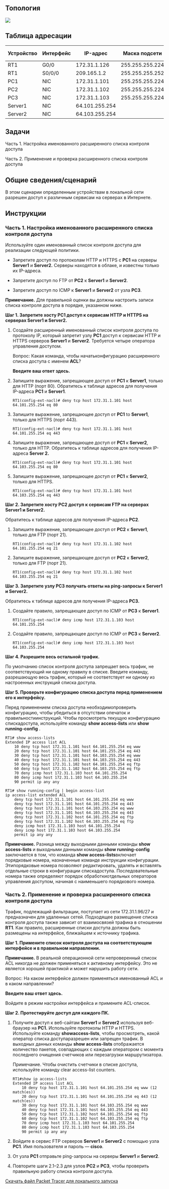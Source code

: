 ## Топология

![](./assets/topology.png)

## Таблица адресации

| Устройство | Интерфейс | IP-адрес       | Маска подсети   | Шлюз по умолчанию |
|------------|-----------|----------------|-----------------|-------------------|
| RT1        | G0/0      | 172.31.1.126   | 255.255.255.224 | —                 |
| RT1        | S0/0/0    | 209.165.1.2    | 255.255.255.252 | —                 |
| PC1        | NIC       | 172.31.1.101   | 255.255.255.224 | 172.31.1.126      |
| PC2        | NIC       | 172.31.1.102   | 255.255.255.224 | 172.31.1.126      |
| PC3        | NIC       | 172.31.1.103   | 255.255.255.224 | 172.31.1.126      |
| Server1    | NIC       | 64.101.255.254 |                 |                   |
| Server2    | NIC       | 64.103.255.254 |                 |                   |

## Задачи

Часть 1. Настройка именованного расширенного списка контроля доступа

Часть 2. Применение и проверка расширенного списка контроля доступа

## Общие сведения/сценарий

В этом сценарии определенным устройствам в локальной сети разрешен доступ к различным сервисам на серверах в Интернете.

## Инструкции

### Часть 1. Настройка именованного расширенного списка контроля доступа

Используйте один именованный список контроля доступа для реализации следующей политики.

-   Запретите доступ по протоколам HTTP и HTTPS с **PC1** на серверы **Server1** и **Server2.** Серверы находятся в облаке, и известны только их IP-адреса.

-   Запретите доступ по FTP от **PC2** к **Server1** и **Server2**.

-   Запретите доступ по ICMP к **Server1** и **Server2** от узла **PC3**.

**Примечание.** Для правильной оценки вы должны настроить записи списка контроля доступа в порядке, указанном ниже.

**Шаг 1. Запретите хосту PC1 доступ к сервисам HTTP и HTTPS на серверах Server1 и Server2.**

1.  Создайте расширенный именованный список контроля доступа по протоколу IP, который запретит узлу **PC1** доступ к сервисам HTTP и HTTPS серверов **Server1** и **Server2**. Требуется четыре оператора управления доступом.

    Вопрос: Какая команда, чтобы начатьконфигурацию расширенного списка доступа с именем **ACL**?

    **Введите ваш ответ здесь.**

2.  Запишите выражение, запрещающее доступ от **PC1** к **Server1**, только для HTTP (порт 80). Обратитесь к таблице адресов для получения IP-адреса **PC1** и **Server1**.

    ```
    RT1(config-ext-nacl)# deny tcp host 172.31.1.101 host 64.101.255.254 eq 80
    ```

3.  Запишите выражение, запрещающее доступ от **PC1** to **Server1**, только для HTTPS (порт 443).

    ```
    RT1(config-ext-nacl)# deny tcp host 172.31.1.101 host 64.101.255.254 eq 443
    ```

4.  Запишите выражение, запрещающее доступ от **PC1** к **Server2**, только для HTTP. Обратитесь к таблице адресов для получения IP-адреса **Server 2.**

    ```
    RT1(config-ext-nacl)# deny tcp host 172.31.1.101 host 64.103.255.254 eq 80
    ```

5.  Запишите выражение, запрещающее доступ от **PC1** к **Server2**, только для HTTPS.

    ```
    RT1(config-ext-nacl)# deny tcp host 172.31.1.101 host 64.103.255.254 eq 443
    ```

**Шаг 2. Запретите хосту PC2 доступ к сервисам FTP на серверах Server1 и Server2.**

Обратитесь к таблице адресов для получения IP-адреса **PC2**.

1.  Запишите выражение, запрещающее доступ от **PC2** к **Server1**, только для FTP (порт 21).

    ```
    RT1(config-ext-nacl)# deny tcp host 172.31.1.102 host 64.101.255.254 eq 21
    ```

2.  Запишите выражение, запрещающее доступ от **PC2** к **Server2**, только для FTP (порт 21).

    ```
    RT1(config-ext-nacl)# deny tcp host 172.31.1.102 host 64.103.255.254 eq 21
    ```

**Шаг 3. Запретите узлу PC3 получать ответы на ping-запросы к Server1 и Server2.**

Обратитесь к таблице адресов для получения IP-адреса **PC3.**

1.  Создайте правило, запрещающее доступ по ICMP от **PC3** к **Server1**.

    ```
    RT1(config-ext-nacl)# deny icmp host 172.31.1.103 host 64.101.255.254
    ```

2.  Создайте правило, запрещающее доступ по ICMP от **PC3** к **Server2**.

    ```
    RT1(config-ext-nacl)# deny icmp host 172.31.1.103 host 64.103.255.254
    ```

**Шаг 4. Разрешите весь остальной трафик.**

По умолчанию список контроля доступа запрещает весь трафик, не соответствующий ни одному правилу в списке. Введите команду, разрешающую весь трафик, который не соответствует ни одному из настроенных инструкций списка доступа.

**Шаг 5. Проверьте конфигурацию списка доступа перед применением его к интерфейсу.**

Перед применением списка доступа необходимопроверить конфигурацию, чтобы убедиться в отсутствии опечаток и правильностиинструкций. Чтобы просмотреть текущую конфигурацию спискадоступа, используйте команду **show access-lists** или **show running-config** .

```
RT1# show access-lists
Extended IP access list ACL
    10 deny tcp host 172.31.1.101 host 64.101.255.254 eq www
    20 deny tcp host 172.31.1.101 host 64.101.255.254 eq 443
    30 deny tcp host 172.31.1.101 host 64.103.255.254 eq www
    40 deny tcp host 172.31.1.101 host 64.103.255.254 eq 443
    50 deny tcp host 172.31.1.102 host 64.101.255.254 eq ftp
    60 deny tcp host 172.31.1.102 host 64.103.255.254 eq ftp
    70 deny icmp host 172.31.1.103 host 64.101.255.254
    80 deny icmp host 172.31.1.103 host 64.103.255.254
    90 permit ip any any

RT1# show running-config | begin access-list
ip access-list extended ACL
    deny tcp host 172.31.1.101 host 64.101.255.254 eq www
    deny tcp host 172.31.1.101 host 64.101.255.254 eq 443
    deny tcp host 172.31.1.101 host 64.103.255.254 eq www
    deny tcp host 172.31.1.101 host 64.103.255.254 eq 443
    deny tcp host 172.31.1.102 host 64.101.255.254 eq ftp
    deny tcp host 172.31.1.102 host 64.103.255.254 eq ftp
    deny icmp host 172.31.1.103 host 64.101.255.254
    deny icmp host 172.31.1.103 host 64.103.255.254
    permit ip any any
```

**Примечание.** Разница между выходными данными команды **show access-lists** и выходными данными команды **show running-config** заключается в том, что команда **show access-lists**включает порядковые номера, назначенные команде инструкции конфигурации. Этипорядковые номера позволяют редактировать, удалять и вставлять отдельные строки в конфигурации спискадоступа. Последовательные номера также определяют порядок обработкиотдельных операторов управления доступом, начиная с наименьшего порядкового номера.

### Часть 2. Применение и проверка расширенного списка контроля доступа

Трафик, подлежащий фильтрации, поступает из сети 172.31.1.96/27 и предназначен для удаленных сетей. Подходящее размещение списка контроля доступа также зависит от взаимосвязей трафика в отношении **RT1**. Как правило, расширенные списки доступа должны быть размещены на интерфейсе, ближайшем к источнику трафика.

**Шаг 1. Примените список контроля доступа на соответствующем интерфейсе и в правильном направлении.**

**Примечание.** В реальной операционной сети непроверенный список ACL никогда не должен применяться к активному интерфейсу. Это не является хорошей практикой и может нарушить работу сети.

Вопрос: На каком интерфейсе должен применяться именованный ACL и в каком направлении?

**Введите ваш ответ здесь.**

Войдите в режим настройки интерфейса и примените ACL-список.

**Шаг 2. Протестируйте доступ для каждого ПК.**

1.  Получите доступ к веб-сайтам **Server1** и **Server2** используя веб-браузер на **PC1.** Используйте протоколы HTTP и HTTPS. Используйте команду **showaccess-lists**, чтобы просмотреть, какой оператор списка доступаразрешен или запрещен трафик. В выходных данных команды **show access-lists** отображается количество пакетов, совпадающих с каждым оператором с момента последнего очищения счетчиков или перезагрузки маршрутизатора.

    Примечание. Чтобы очистить счетчики в списке доступа, используйте команду clear access-list counters.

    ```
    RT1#show ip access-lists
    Extended IP access list ACL
        10 deny tcp host 172.31.1.101 host 64.101.255.254 eq www (12 match(es))
        20 deny tcp host 172.31.1.101 host 64.101.255.254 eq 443 (12 match(es))
        30 deny tcp host 172.31.1.101 host 64.103.255.254 eq www
        40 deny tcp host 172.31.1.101 host 64.103.255.254 eq 443
        50 deny tcp host 172.31.1.102 host 64.101.255.254 eq ftp
        60 deny tcp host 172.31.1.102 host 64.103.255.254 eq ftp
        70 deny icmp host 172.31.1.103 host 64.101.255.254
        80 deny icmp host 172.31.1.103 host 64.103.255.254
        90 permit ip any any
    ```

2.  Войдите в сервис FTP серверов **Server1** и **Server2** с помощью узла **PC1**. Имя пользователя и пароль — **cisco**.

3.  От узла **PC1** отправьте ping-запросы на серверы **Server1** и **Server2**.

4.  Повторите шаги 2.1–2.3 для узлов **PC2** и **PC3**, чтобы проверить правильную работу списка контроля доступа.

[Скачать файл Packet Tracer для локального запуска](./assets/5.4.13-lab.pka)
